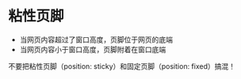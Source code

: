 # 粘性页脚

- 当网页内容超过了窗口高度，页脚位于网页的底端
- 当网页内容小于窗口高度，页脚附着在窗口底端

不要把粘性页脚（position: sticky）和固定页脚（position: fixed）搞混！

